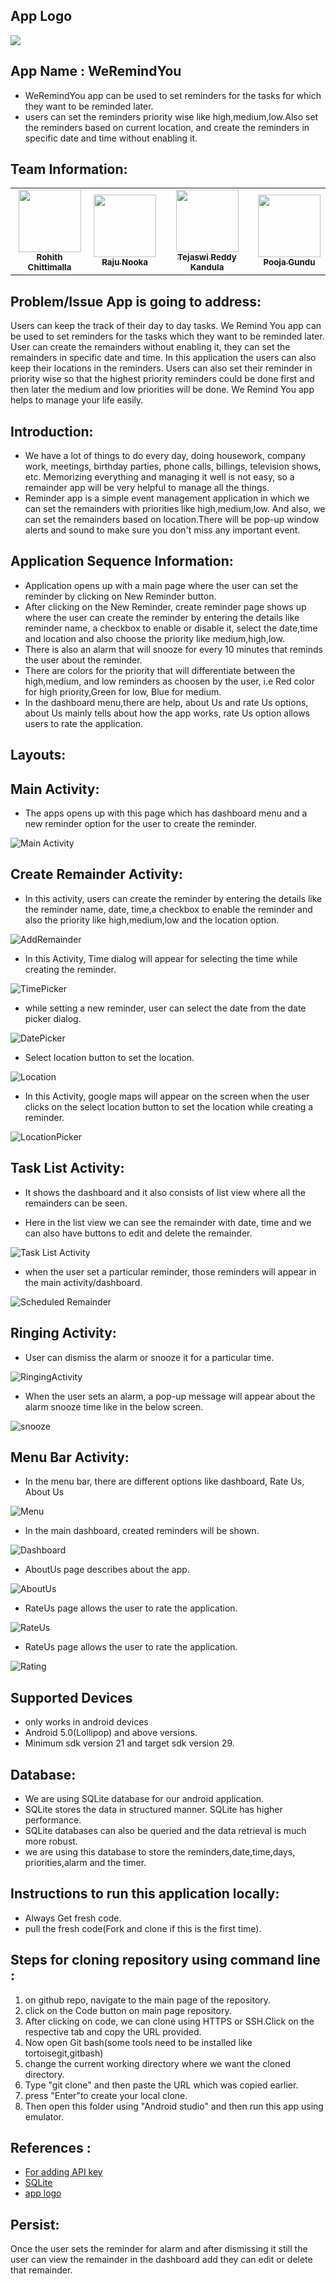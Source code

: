 ## App Logo
![](logo.jpeg)

## App Name : WeRemindYou
-  WeRemindYou app can be used to set reminders for the tasks for which they want to be reminded later.
- users can set the reminders priority wise like high,medium,low.Also set the reminders based on current location, and create the reminders in specific date and time without enabling it.

## Team Information: 
<table>
<td align="center"><a href="https://github.com/rohith0696"><img src="https://avatars1.githubusercontent.com/u/60017598?s=400&u=95bb28cbe0422b53dcc3edfdb593b6e1b463fd06&v=4" width="100px;" alt=""/><br /><sub><b>Rohith Chittimalla</b></sub></a><br /></td>
 <td align="center"><a href="https://github.com/nrajubn"><img src="https://avatars1.githubusercontent.com/u/60019513?s=400&u=cace9ac06c512a02e613426ab241e064fbd5a985&v=4" width="100px;" alt=""/><br /><sub><b>Raju Nooka</b></sub></a><br /></td>
 <td align="center"><a href="https://github.com/Teju2404"><img src="https://avatars0.githubusercontent.com/u/60014237?s=400&v=4" width="100px;" alt=""/><br /><sub><b>Tejaswi Reddy Kandula</b></sub></a><br /></td>
 <td align="center"><a href="https://github.com/GUNDUPOOJA"><img src="https://avatars3.githubusercontent.com/u/60015515?s=400&u=0cf98e92476834a65061f613a12fb92421ab5da8&v=4" width="100px;" alt=""/><br /><sub><b>Pooja Gundu</b></sub></a><br /></td>
 </table>

## Problem/Issue App is going to address:

Users can keep the track of their day to day tasks. We Remind You app can be used to set reminders for the tasks which they want to be reminded later. User can create the remainders without enabling it, they can set the remainders in specific date and time. In this application the users can also keep their locations in the reminders. Users can also set their reminder in priority wise so that the highest priority reminders could be done first and then later the medium and low priorities will be done. We Remind You app helps to manage your life easily.

##  Introduction:

- We have a lot of things to do every day, doing housework, company work, meetings, birthday parties, phone calls, billings, television shows, etc. Memorizing everything and managing it well is not easy, so a remainder app will be very helpful to manage all the things. <br>
- Reminder app is a simple event management application in which we can set the remainders with priorities like high,medium,low. And also, we can set the remainders based on location.There will be pop-up window alerts and sound to make sure you don't miss any important event.

## Application Sequence Information:

- Application opens up with a main page where the user can set the reminder by clicking on New Reminder button.
- After clicking on the New Reminder, create reminder page shows up where the user can create the reminder by entering the details like reminder name, a checkbox to enable or disable it, select the date,time and location and also choose the priority like medium,high,low.
- There is also an alarm that will snooze for every 10 minutes that reminds the user about the reminder.
- There are colors for the priority that will differentiate between the high,medium, and low reminders as choosen by the user, i.e Red color for high priority,Green for low, Blue for medium.
- In the dashboard menu,there are help, about Us and rate Us options, about Us mainly tells about how the app works, rate Us option allows users to rate the application.

## Layouts:

## Main Activity:

- The apps opens up with this page which has dashboard menu and a new reminder option for the user to create the reminder.

![Main Activity](https://github.com/nrajubn/WeRemindYou/blob/master/Images/MainActivity.jpeg)
  
## Create Remainder Activity:
- In this activity, users can create the reminder by entering the details like the reminder name, date, time,a checkbox to enable the reminder and also the priority like high,medium,low and the location option.

![AddRemainder](https://github.com/nrajubn/WeRemindYou/blob/master/Images/AddRemainder.jpeg)

- In this Activity, Time dialog will appear for selecting the time while creating the reminder.

![TimePicker](https://github.com/nrajubn/WeRemindYou/blob/master/Images/TimePicker.jpeg)

- while setting a new reminder, user can select the date from the date picker dialog.

![DatePicker](https://github.com/nrajubn/WeRemindYou/blob/master/Images/DatePicker.PNG)

- Select location button to set the location. 

![Location](https://github.com/nrajubn/WeRemindYou/blob/master/Images/Location.jpeg)

- In this Activity, google maps will appear on the screen when the user clicks on the select location button to set the location while creating a reminder.

![LocationPicker](https://github.com/nrajubn/WeRemindYou/blob/master/Images/LocationPicker.jpeg)

## Task List Activity:

- It shows the dashboard and it also consists of list view where all the remainders can be seen.

- Here in the list view we can see the remainder with date, time and we can also have buttons to edit and delete the remainder.

![Task List Activity](https://github.com/nrajubn/WeRemindYou/blob/master/Images/ScheduledRemainder.jpeg)

- when the user set a particular reminder, those reminders will appear in the main activity/dashboard.

![Scheduled Remainder](https://github.com/nrajubn/WeRemindYou/blob/master/Images/ScheduledRemainder.jpeg)

## Ringing Activity:

- User can dismiss the alarm or snooze it for a particular time.

![RingingActivity](https://github.com/nrajubn/WeRemindYou/blob/master/Images/RingingActivity.PNG)

- When the user sets an alarm, a pop-up message will appear about the alarm snooze time like in the below screen.

![snooze](https://github.com/nrajubn/WeRemindYou/blob/master/Images/Snooze.png)

## Menu Bar Activity:

- In the menu bar, there are different options like dashboard, Rate Us, About Us

![Menu](https://github.com/nrajubn/WeRemindYou/blob/master/Images/Menu.jpeg)

- In the main dashboard, created reminders will be shown.

![Dashboard](https://github.com/nrajubn/WeRemindYou/blob/master/Images/Dashboard.jpeg)

- AboutUs page describes about the app.

![AboutUs](https://github.com/nrajubn/WeRemindYou/blob/master/Images/AboutUs.PNG)

- RateUs page allows the user to rate the application.

![RateUs](https://github.com/nrajubn/WeRemindYou/blob/master/Images/RateUs.jpeg)

- RateUs page allows the user to rate the application.

![Rating](https://github.com/nrajubn/WeRemindYou/blob/master/Images/Rating.jpeg)

## Supported Devices
- only works in android devices
- Android 5.0(Lollipop) and above versions.
- Minimum sdk version 21 and target sdk version 29.

## Database:
- We are using SQLite database for our android application.
- SQLite stores the data in structured manner. SQLite has higher performance.
- SQLite databases can also be queried and the data retrieval is much more robust.
- we are using this database to store the reminders,date,time,days, priorities,alarm and the timer.

## Instructions to run this application locally:
- Always Get fresh code.
- pull the fresh code(Fork and clone if this is the first time).

## Steps for cloning repository using command line :
1. on github repo, navigate to the main page of the repository.
2. click on the Code button on main page repository.
3. After clicking on code, we can clone using HTTPS or SSH.Click on the respective tab and copy the URL provided.
4. Now open Git bash(some tools need to be installed like tortoisegit,gitbash)
5. change the current working directory where we want the cloned directory.
6. Type "git clone" and then paste the URL which was copied earlier.
7. press "Enter"to create your local clone.
8. Then open this folder using "Android studio" and then run this app using emulator.

## References :
- [For adding API key](https://youtu.be/0ZSg58AV8r8)
- [SQLite](https://www.youtube.com/watch?v=yzwJr-JM7yc)
- [app logo](https://apkpure.com/alarm-clock-beyond-talking-alarm-radio-music/com.sentryapplications.alarmclock)

## Persist:
<p>Once the user sets the reminder for alarm and after dismissing it still the user can view the remainder in the dashboard add they can edit or delete that remainder. </p>


 
  
  
